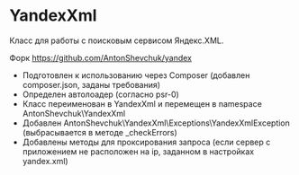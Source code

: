# YandexXml

Класс для работы с поисковым сервисом Яндекс.XML.

Форк https://github.com/AntonShevchuk/yandex

* Подготовлен к использованию через Composer (добавлен composer.json, заданы требования)
* Определен автолоадер (согласно psr-0)
* Класс переименован в YandexXml и перемещен в namespace AntonShevchuk\YandexXml
* Добавлен AntonShevchuk\YandexXml\Exceptions\YandexXmlException (выбрасывается в методе _checkErrors)
* Добавлены методы для проксирования запроса (если сервер с приложением не расположен на ip, заданном в настройках yandex.xml)
